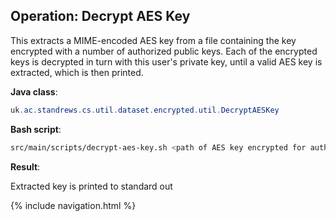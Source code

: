 ## Operation: Decrypt AES Key

This extracts a MIME-encoded AES key from a file containing the key encrypted with a number of authorized public keys. Each of the encrypted keys is decrypted in turn with this user's private key, until a valid AES key is extracted, which is then printed.

**Java class**:

```java
uk.ac.standrews.cs.util.dataset.encrypted.util.DecryptAESKey
```

**Bash script**:
```sh
src/main/scripts/decrypt-aes-key.sh <path of AES key encrypted for authorized users>
```

**Result**:

Extracted key is printed to standard out

{% include navigation.html %}
